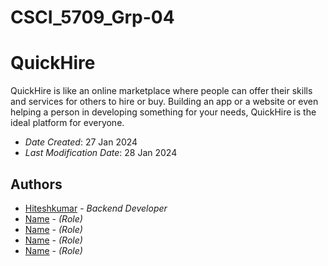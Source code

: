 # CSCI_5709_Grp-04



# QuickHire

QuickHire is like an online marketplace where people can offer their skills and services for others to hire or buy. Building an app or a website or even helping a person in developing something for your needs, QuickHire is the ideal platform for everyone.

* *Date Created*: 27 Jan 2024
* *Last Modification Date*: 28 Jan 2024


## Authors

* [Hiteshkumar](ht643276@dal.ca) - *Backend Developer*
* [Name](email@dal.ca) - *(Role)*
* [Name](email@dal.ca) - *(Role)*
* [Name](email@dal.ca) - *(Role)*
* [Name](email@dal.ca) - *(Role)*